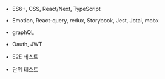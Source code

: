 - ES6+, CSS, React/Next, TypeScript  
- Emotion, React-query, redux, Storybook, Jest, Jotai, mobx
- graphQL

- Oauth, JWT
- E2E 테스트
- 단위 테스트